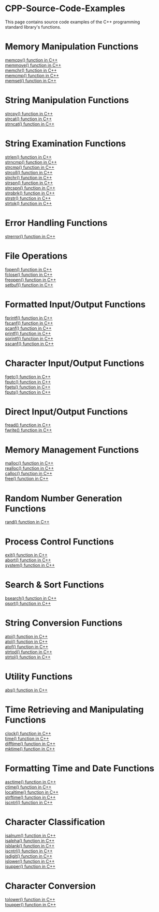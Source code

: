 # CPP-Source-Code-Examples
This page contains source code examples of the C++ programming standard library's functions.<h1 style="text-align: left;">Memory Manipulation Functions</h1><a href="https://www.sourcecodeexamples.net/2023/08/memcpy-in-cpp.html" target="_blank">memcpy() function in C++</a><br />
<a href="https://www.sourcecodeexamples.net/2023/08/memmove-in-cpp.html" target="_blank">memmove() function in C++</a><br />
<a href="https://www.sourcecodeexamples.net/2023/08/memchr-in-cpp.html" target="_blank">memchr() function in C++</a><br />
<a href="https://www.sourcecodeexamples.net/2023/08/memcmp-in-cpp.html" target="_blank">memcmp() function in C++</a><br />
<a href="https://www.sourcecodeexamples.net/2023/08/memset-function-in-c.html" target="_blank">memset() function in C++</a><div><h1 style="text-align: left;">String Manipulation Functions</h1>
<a href="https://www.sourcecodeexamples.net/2023/08/strcpy-function-in-cpp.html" target="_blank">strcpy() function in C++</a><br />
<a href="https://www.sourcecodeexamples.net/2023/08/strcat-function-in-cpp.html" target="_blank">strcat() function in C++</a><br />
<a href="https://www.sourcecodeexamples.net/2023/08/strncat-function-in-cpp.html" target="_blank">strncat() function in C++</a></div><div><h1 style="text-align: left;">String Examination Functions</h1>
<a href="https://www.sourcecodeexamples.net/2023/08/strlen-function-in-cpp.html" target="_blank">strlen() function in C++</a><br />
<a href="https://www.sourcecodeexamples.net/2023/08/strncmp-function-in-cpp.html" target="_blank">strncmp() function in C++</a><br />
<a href="https://www.sourcecodeexamples.net/2023/08/strcmp-function-in-cpp.html" target="_blank">strcmp() function in C++</a><br />
<a href="https://www.sourcecodeexamples.net/2023/08/strcoll-function-in-cpp.html" target="_blank">strcoll() function in C++</a><br />
<a href="https://www.sourcecodeexamples.net/2023/08/strchr-function-in-cpp.html" target="_blank">strchr() function in C++</a><br />
<a href="https://www.sourcecodeexamples.net/2023/08/strspn-function-in-cpp.html" target="_blank">strspn() function in C++</a><br />
<a href="https://www.sourcecodeexamples.net/2023/08/strcspn-function-in-cpp.html" target="_blank">strcspn() function in C++</a><br />
<a href="https://www.sourcecodeexamples.net/2023/08/strpbrk-function-in-cpp.html" target="_blank">strpbrk() function in C++</a><br />
<a href="https://www.sourcecodeexamples.net/2023/08/strstr-function-in-cpp.html" target="_blank">strstr() function in C++</a><br />
<a href="https://www.sourcecodeexamples.net/2023/08/strtok-function-in-cpp.html" target="_blank">strtok() function in C++</a></div><div><h1 style="text-align: left;">Error Handling Functions</h1>
<a href="https://www.sourcecodeexamples.net/2023/08/strerror-function-in-cpp.html" target="_blank">strerror() function in C++</a></div><div><h1 style="text-align: left;">File Operations</h1>
<a href="https://www.sourcecodeexamples.net/2023/08/fopen-function-in-cpp.html" target="_blank">fopen() function in C++</a><br />
<a href="https://www.sourcecodeexamples.net/2023/08/fclose-function-in-cpp.html" target="_blank">fclose() function in C++</a><br />
<a href="https://www.sourcecodeexamples.net/2023/08/freopen-function-in-cpp.html" target="_blank">freopen() function in C++</a><br />
<a href="https://www.sourcecodeexamples.net/2023/08/setbuf-function-in-cpp.html" target="_blank">setbuf() function in C++</a></div><div><h1 style="text-align: left;">Formatted Input/Output Functions</h1>
<a href="https://www.sourcecodeexamples.net/2023/08/fprintf-function-in-cpp.html" target="_blank">fprintf() function in C++</a><br />
<a href="https://www.sourcecodeexamples.net/2023/08/fscanf-function-in-cpp.html" target="_blank">fscanf() function in C++</a><br />
<a href="https://www.sourcecodeexamples.net/2023/08/scanf-function-in-cpp.html" target="_blank">scanf() function in C++</a><br />
<a href="https://www.sourcecodeexamples.net/2023/08/printf-function-in-cpp.html" target="_blank">printf() function in C++</a><br />
<a href="https://www.sourcecodeexamples.net/2023/08/sprintf-function-in-cpp.html" target="_blank">sprintf() function in C++</a><br />
<a href="https://www.sourcecodeexamples.net/2023/08/sscanf-function-in-cpp.html" target="_blank">sscanf() function in C++</a></div><div><h1 style="text-align: left;">Character Input/Output Functions</h1>
<a href="https://www.sourcecodeexamples.net/2023/08/fgetc-function-in-cpp.html" target="_blank">fgetc() function in C++</a><br />
<a href="https://www.sourcecodeexamples.net/2023/08/fputc-function-in-cpp.html" target="_blank">fputc() function in C++</a><br />
<a href="https://www.sourcecodeexamples.net/2023/08/fgets-function-in-cpp.html" target="_blank">fgets() function in C++</a><br />
<a href="https://www.sourcecodeexamples.net/2023/08/fputs-function-in-cpp.html" target="_blank">fputs() function in C++</a></div><div><h1 style="text-align: left;">Direct Input/Output Functions</h1>
<a href="https://www.sourcecodeexamples.net/2023/08/fread-function-in-cpp.html" target="_blank">fread() function in C++</a><br />
<a href="https://www.sourcecodeexamples.net/2023/08/fwrite-function-in-cpp.html" target="_blank">fwrite() function in C++</a></div><div><h1 style="text-align: left;">Memory Management Functions</h1>
<a href="https://www.sourcecodeexamples.net/2023/08/malloc-function-in-cpp.html" target="_blank">malloc() function in C++</a><br />
<a href="https://www.sourcecodeexamples.net/2023/08/realloc-function-in-cpp.html" target="_blank">realloc() function in C++</a><br />
<a href="https://www.sourcecodeexamples.net/2023/08/calloc-function-in-cpp.html" target="_blank">calloc() function in C++</a><br />
<a href="https://www.sourcecodeexamples.net/2023/08/free-function-in-cpp.html" target="_blank">free() function in C++</a></div><div><h1 style="text-align: left;">Random Number Generation Functions</h1>
<a href="https://www.sourcecodeexamples.net/2023/08/rand-function-in-cpp.html" target="_blank">rand() function in C++</a></div><div><h1 style="text-align: left;">Process Control Functions</h1>
<a href="https://www.sourcecodeexamples.net/2023/08/exit-function-in-cpp.html" target="_blank">exit() function in C++</a><br />
<a href="https://www.sourcecodeexamples.net/2023/08/abort-function-in-cpp.html" target="_blank">abort() function in C++</a><br />
<a href="https://www.sourcecodeexamples.net/2023/08/system-function-in-cpp.html" target="_blank">system() function in C++</a></div><div><h1 style="text-align: left;">Search &amp; Sort Functions</h1>
<a href="https://www.sourcecodeexamples.net/2023/08/bsearch-function-in-cpp.html" target="_blank">bsearch() function in C++</a><br />
<a href="https://www.sourcecodeexamples.net/2023/08/qsort-function-in-cpp.html" target="_blank">qsort() function in C++</a></div><div><h1 style="text-align: left;">String Conversion Functions</h1>
<a href="https://www.sourcecodeexamples.net/2023/08/atoi-function-in-cpp.html" target="_blank">atoi() function in C++</a><br />
<a href="https://www.sourcecodeexamples.net/2023/08/atol-function-in-cpp.html" target="_blank">atol() function in C++</a><br />
<a href="https://www.sourcecodeexamples.net/2023/08/atof-function-in-cpp.html" target="_blank">atof() function in C++</a><br />
<a href="https://www.sourcecodeexamples.net/2023/08/strtod-function-in-cpp.html" target="_blank">strtod() function in C++</a></div><div><a href="https://www.sourcecodeexamples.net/2023/08/strtol-function-in-cpp.html" target="_blank">strtol() function in C++</a></div><div><h1 style="text-align: left;">Utility Functions</h1>
<a href="https://www.sourcecodeexamples.net/2023/08/abs-function-in-cpp.html" target="_blank">abs() function in C++</a><br /><h1 style="text-align: left;">Time Retrieving and Manipulating Functions</h1>
<a href="https://www.sourcecodeexamples.net/2023/08/clock-function-in-cpp.html" target="_blank">clock() function in C++</a><br />
<a href="https://www.sourcecodeexamples.net/2023/08/time-function-in-cpp.html" target="_blank">time() function in C++</a><br />
<a href="https://www.sourcecodeexamples.net/2023/08/difftime-function-in-cpp.html" target="_blank">difftime() function in C++</a><br />
<a href="https://www.sourcecodeexamples.net/2023/08/mktime-function-in-cpp.html" target="_blank">mktime() function in C++</a></div><div><h1 style="text-align: left;">Formatting Time and Date Functions</h1>
<a href="https://www.sourcecodeexamples.net/2023/08/asctime-function-in-cpp.html" target="_blank">asctime() function in C++</a><br />
<a href="https://www.sourcecodeexamples.net/2023/08/ctime-function-in-cpp.html" target="_blank">ctime() function in C++</a><br />
<a href="https://www.sourcecodeexamples.net/2023/08/localtime-function-in-cpp.html" target="_blank">localtime() function in C++</a><br />
<a href="https://www.sourcecodeexamples.net/2023/08/strftime-function-in-cpp.html" target="_blank">strftime() function in C++</a><br />
<a href="https://www.sourcecodeexamples.net/2023/08/iscntrl-function-in-cpp.html" target="_blank">iscntrl() function in C++</a></div><div><h1 style="text-align: left;">Character Classification</h1>
<a href="https://www.sourcecodeexamples.net/2023/08/isalnum-function-in-cpp.html" target="_blank">isalnum() function in C++</a><br />
<a href="https://www.sourcecodeexamples.net/2023/08/isalpha-function-in-cpp.html" target="_blank">isalpha() function in C++</a><br />
<a href="https://www.sourcecodeexamples.net/2023/08/isblank-function-in-cpp.html" target="_blank">isblank() function in C++</a><br />
<a href="https://www.sourcecodeexamples.net/2023/08/iscntrl-function-in-cpp_29.html" target="_blank">iscntrl() function in C++</a><br />
<a href="https://www.sourcecodeexamples.net/2023/08/isdigit-function-in-cpp.html" target="_blank">isdigit() function in C++</a><br />
<a href="https://www.sourcecodeexamples.net/2023/08/islower-function-in-cpp.html" target="_blank">islower() function in C++</a><br />
<a href="https://www.sourcecodeexamples.net/2023/08/isupper-function-in-cpp.html" target="_blank">isupper() function in C++</a></div><div><h1 style="text-align: left;">Character Conversion</h1>
<a href="https://www.sourcecodeexamples.net/2023/08/tolower-function-in-cpp.html" target="_blank">tolower() function in C++</a><br />
<a href="https://www.sourcecodeexamples.net/2023/08/toupper-function-in-cpp.html" target="_blank">toupper() function in C++</a><br />
</div>
